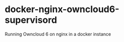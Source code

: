 docker-nginx-owncloud6-supervisord
==================================

Running Owncloud 6 on nginx in a docker instance
